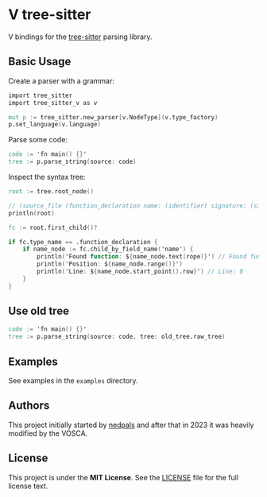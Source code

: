 # V tree-sitter

V bindings for the
[tree-sitter](https://github.com/tree-sitter/tree-sitter)
parsing library.

## Basic Usage

Create a parser with a grammar:

```v
import tree_sitter
import tree_sitter_v as v

mut p := tree_sitter.new_parser[v.NodeType](v.type_factory)
p.set_language(v.language)
```

Parse some code:

```v
code := 'fn main() {}'
tree := p.parse_string(source: code)
```

Inspect the syntax tree:

```v skip
root := tree.root_node()

// (source_file (function_declaration name: (identifier) signature: (signature parameters: (parameter_list)) body: (block)))
println(root)

fc := root.first_child()?

if fc.type_name == .function_declaration {
    if name_node := fc.child_by_field_name('name') {
        println('Found function: ${name_node.text(rope)}') // Found function: main
        println('Position: ${name_node.range()}')
        println('Line: ${name_node.start_point().row}') // Line: 0
    }
}
```

## Use old tree

```v
code := 'fn main() {}'
tree := p.parse_string(source: code, tree: old_tree.raw_tree)
```

## Examples

See examples in the `examples` directory.

## Authors

This project initially started by
[nedpals](https://github.com/nedpals)
and after that in 2023 it was heavily modified by the VOSCA.

## License

This project is under the **MIT License**. See the
[LICENSE](https://github.com/vlang-association/spavn-analyzer/blob/master/tree_sitter/LICENSE)
file for the full license text.
